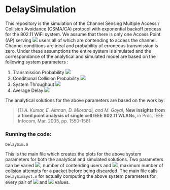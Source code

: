 # DelaySimulation

This repository is the simulation of the Channel Sensing Multiple Access / Collision Avoidance (CSMA/CA) protocol with exponential backoff process for the 802.11 WiFi system.
We assume that there is only one Access Point (AP) serving <img src="https://render.githubusercontent.com/render/math?math=N"> users all of which are contending to access the channel. Channel conditions are ideal and probability of erroneous
transmission is zero. Under these assumptions the entire system is simulated and the correspondance of the analytical and simulated model are based on the following system parameters :

1. Transmission Probability <img src="https://render.githubusercontent.com/render/math?math=(\beta)">
1. Conditional Collision Probability <img src="https://render.githubusercontent.com/render/math?math=(\gamma)">
1. System Throughput <img src="https://render.githubusercontent.com/render/math?math=(S)">
1. Average Delay <img src="https://render.githubusercontent.com/render/math?math=(E[Delay])">

The analytical solutions for the above parameters are based on the work by: 
>[1] *A. Kumar, E. Altman, D. Miorandi, and M. Goyal*, **New insights from a fixed point analysis of single cell IEEE 802.11 WLANs,** in Proc. IEEE Infocom, Mar. 2005, pp. 1550–1561  

### Running the code:
```
DelaySim.m
```
This is the main file which creates the plots for the above system parameters for both the analytical and simulated solutions. Two parameters can be varied <img src="https://render.githubusercontent.com/render/math?math=N">, number of contending users and <img src="https://render.githubusercontent.com/render/math?math=k">, maximum number of collsion attempts for a packet before being discarded.
The main file calls `DelaySimSyst.m` for actually computing the above system parameters for every pair of <img src="https://render.githubusercontent.com/render/math?math=N"> and <img src="https://render.githubusercontent.com/render/math?math=k"> values.
